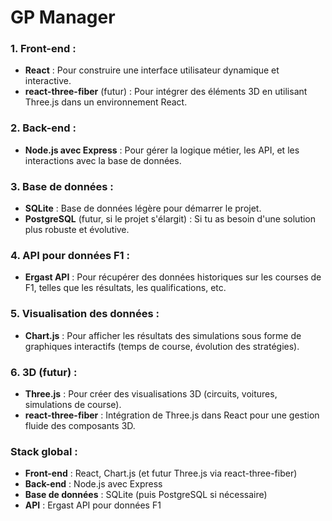 # GP Manager

### 1. **Front-end** : 
   - **React** : Pour construire une interface utilisateur dynamique et interactive.
   - **react-three-fiber** (futur) : Pour intégrer des éléments 3D en utilisant Three.js dans un environnement React.

### 2. **Back-end** : 
   - **Node.js avec Express** : Pour gérer la logique métier, les API, et les interactions avec la base de données.

### 3. **Base de données** : 
   - **SQLite** : Base de données légère pour démarrer le projet.
   - **PostgreSQL** (futur, si le projet s'élargit) : Si tu as besoin d'une solution plus robuste et évolutive.

### 4. **API pour données F1** : 
   - **Ergast API** : Pour récupérer des données historiques sur les courses de F1, telles que les résultats, les qualifications, etc.

### 5. **Visualisation des données** : 
   - **Chart.js** : Pour afficher les résultats des simulations sous forme de graphiques interactifs (temps de course, évolution des stratégies).

### 6. **3D (futur)** :
   - **Three.js** : Pour créer des visualisations 3D (circuits, voitures, simulations de course).
   - **react-three-fiber** : Intégration de Three.js dans React pour une gestion fluide des composants 3D.

### Stack global :
   - **Front-end** : React, Chart.js (et futur Three.js via react-three-fiber)
   - **Back-end** : Node.js avec Express
   - **Base de données** : SQLite (puis PostgreSQL si nécessaire)
   - **API** : Ergast API pour données F1

